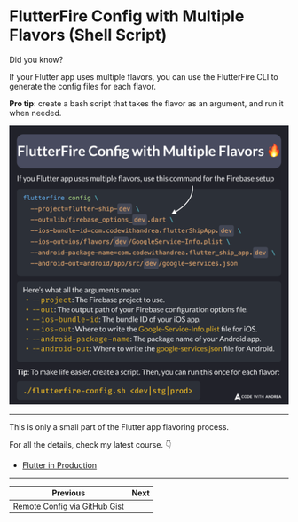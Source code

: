 # FlutterFire Config with Multiple Flavors (Shell Script)

Did you know?

If your Flutter app uses multiple flavors, you can use the FlutterFire CLI to generate the config files for each flavor.

**Pro tip**: create a bash script that takes the flavor as an argument, and run it when needed.

![](196.png)

<!--

If you Flutter app uses multiple flavors, use this command for the Firebase setup

flutterfire config \
  --project=flutter-ship-dev \
  --out=lib/firebase_options_dev.dart \
  --ios-bundle-id=com.codewithandrea.flutterShipApp.dev \
  --ios-out=ios/flavors/dev/GoogleService-Info.plist \
  --android-package-name=com.codewithandrea.flutter_ship_app.dev \
  --android-out=android/app/src/dev/google-services.json

Here’s what all the arguments mean:
--project: The Firebase project to use.
--out: The output path of your Firebase configuration options file.
--ios-bundle-id: The bundle ID of your iOS app.
--ios-out: Where to write the Google-Service-Info.plist file for iOS.
--android-package-name: The package name of your Android app.
--android-out: Where to write the google-services.json file for Android.

Tip: To make life easier, create a script. Then, you can run this once for each flavor:

./flutterfire-config.sh <dev|stg|prod>
-->

---

This is only a small part of the Flutter app flavoring process.

For all the details, check my latest course. 👇

- [Flutter in Production](https://codewithandrea.com/courses/flutter-in-production/)

---

| Previous | Next |
| -------- | ---- |
| [Remote Config via GitHub Gist](../0195-remote-config-github-gist/index.md) |  |

<!-- TWITTER|https://x.com/biz84/status/1844285569859453382 -->
<!-- LINKEDIN|https://www.linkedin.com/posts/andreabizzotto_did-you-know-if-your-flutter-app-uses-multiple-activity-7250051558615216129-d14v -->
